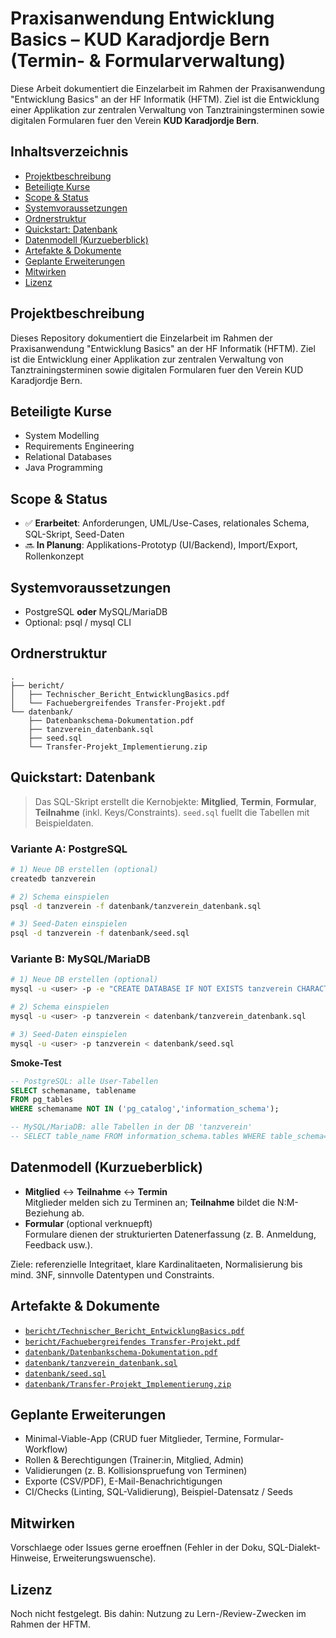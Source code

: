 # Praxisanwendung Entwicklung Basics – KUD Karadjordje Bern (Termin- & Formularverwaltung)

Diese Arbeit dokumentiert die Einzelarbeit im Rahmen der Praxisanwendung "Entwicklung Basics" an der HF Informatik (HFTM). Ziel ist die Entwicklung einer Applikation zur zentralen Verwaltung von Tanztrainingsterminen sowie digitalen Formularen fuer den Verein **KUD Karadjordje Bern**.

## Inhaltsverzeichnis
- [Projektbeschreibung](#projektbeschreibung)
- [Beteiligte Kurse](#beteiligte-kurse)
- [Scope & Status](#scope--status)
- [Systemvoraussetzungen](#systemvoraussetzungen)
- [Ordnerstruktur](#ordnerstruktur)
- [Quickstart: Datenbank](#quickstart-datenbank)
- [Datenmodell (Kurzueberblick)](#datenmodell-kurzueberblick)
- [Artefakte & Dokumente](#artefakte--dokumente)
- [Geplante Erweiterungen](#geplante-erweiterungen)
- [Mitwirken](#mitwirken)
- [Lizenz](#lizenz)

## Projektbeschreibung
Dieses Repository dokumentiert die Einzelarbeit im Rahmen der Praxisanwendung "Entwicklung Basics" an der HF Informatik (HFTM). Ziel ist die Entwicklung einer Applikation zur zentralen Verwaltung von Tanztrainingsterminen sowie digitalen Formularen fuer den Verein KUD Karadjordje Bern.

## Beteiligte Kurse
- System Modelling  
- Requirements Engineering  
- Relational Databases  
- Java Programming

## Scope & Status
- ✅ **Erarbeitet**: Anforderungen, UML/Use-Cases, relationales Schema, SQL-Skript, Seed-Daten  
- 🔜 **In Planung**: Applikations-Prototyp (UI/Backend), Import/Export, Rollenkonzept

## Systemvoraussetzungen
- PostgreSQL **oder** MySQL/MariaDB  
- Optional: psql / mysql CLI

## Ordnerstruktur
```
.
├── bericht/
│   ├── Technischer_Bericht_EntwicklungBasics.pdf
│   └── Fachuebergreifendes Transfer-Projekt.pdf
└── datenbank/
    ├── Datenbankschema-Dokumentation.pdf
    ├── tanzverein_datenbank.sql
    ├── seed.sql
    └── Transfer-Projekt_Implementierung.zip
```

## Quickstart: Datenbank
> Das SQL-Skript erstellt die Kernobjekte: **Mitglied**, **Termin**, **Formular**, **Teilnahme** (inkl. Keys/Constraints). `seed.sql` fuellt die Tabellen mit Beispieldaten.

### Variante A: PostgreSQL
```bash
# 1) Neue DB erstellen (optional)
createdb tanzverein

# 2) Schema einspielen
psql -d tanzverein -f datenbank/tanzverein_datenbank.sql

# 3) Seed-Daten einspielen
psql -d tanzverein -f datenbank/seed.sql
```

### Variante B: MySQL/MariaDB
```bash
# 1) Neue DB erstellen (optional)
mysql -u <user> -p -e "CREATE DATABASE IF NOT EXISTS tanzverein CHARACTER SET utf8mb4 COLLATE utf8mb4_unicode_ci;"

# 2) Schema einspielen
mysql -u <user> -p tanzverein < datenbank/tanzverein_datenbank.sql

# 3) Seed-Daten einspielen
mysql -u <user> -p tanzverein < datenbank/seed.sql
```

**Smoke-Test**
```sql
-- PostgreSQL: alle User-Tabellen
SELECT schemaname, tablename
FROM pg_tables
WHERE schemaname NOT IN ('pg_catalog','information_schema');

-- MySQL/MariaDB: alle Tabellen in der DB 'tanzverein'
-- SELECT table_name FROM information_schema.tables WHERE table_schema='tanzverein';
```

## Datenmodell (Kurzueberblick)
- **Mitglied** ↔ **Teilnahme** ↔ **Termin**  
  Mitglieder melden sich zu Terminen an; **Teilnahme** bildet die N:M-Beziehung ab.  
- **Formular** (optional verknuepft)  
  Formulare dienen der strukturierten Datenerfassung (z. B. Anmeldung, Feedback usw.).

Ziele: referenzielle Integritaet, klare Kardinalitaeten, Normalisierung bis mind. 3NF, sinnvolle Datentypen und Constraints.

## Artefakte & Dokumente
- [`bericht/Technischer_Bericht_EntwicklungBasics.pdf`](bericht/Technischer_Bericht_EntwicklungBasics.pdf)  
- [`bericht/Fachuebergreifendes Transfer-Projekt.pdf`](bericht/Fachuebergreifendes_20Transfer-Projekt.pdf)  
- [`datenbank/Datenbankschema-Dokumentation.pdf`](datenbank/Datenbankschema-Dokumentation.pdf)  
- [`datenbank/tanzverein_datenbank.sql`](datenbank/tanzverein_datenbank.sql)  
- [`datenbank/seed.sql`](datenbank/seed.sql)  
- [`datenbank/Transfer-Projekt_Implementierung.zip`](datenbank/Transfer-Projekt_Implementierung.zip)

## Geplante Erweiterungen
- Minimal-Viable-App (CRUD fuer Mitglieder, Termine, Formular-Workflow)  
- Rollen & Berechtigungen (Trainer:in, Mitglied, Admin)  
- Validierungen (z. B. Kollisionspruefung von Terminen)  
- Exporte (CSV/PDF), E-Mail-Benachrichtigungen  
- CI/Checks (Linting, SQL-Validierung), Beispiel-Datensatz / Seeds

## Mitwirken
Vorschlaege oder Issues gerne eroeffnen (Fehler in der Doku, SQL-Dialekt-Hinweise, Erweiterungswuensche).

## Lizenz
Noch nicht festgelegt. Bis dahin: Nutzung zu Lern-/Review-Zwecken im Rahmen der HFTM.
